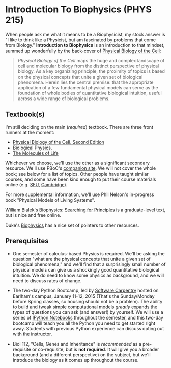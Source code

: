 Introduction To Biophysics (PHYS 215)
=====================================

When people ask me what it means to be a Biophysicist, my stock answer
is "I like to think like a Physicist, but am fascinated by problems
that come from Biology." **Introduction to Biophysics** is an
introduction to that mindset, summed up wonderfully by the back-cover
of [Physical Biology of the Cell][PBoC]:

> *Physical Biology of the Cell* maps the huge and complex landscape
> of cell and molecular biology from the distinct perspective of
> physical biology. As a key organizing principle, the proximity of
> topics is based on the physical concepts that unite a given set of
> biological phenomena. Herein lies the central premise: that the
> appropriate application of a few fundamental physical models can
> serve as the foundation of whole bodies of quantitative biological
> intuition, useful across a wide range of biological problems.

## Textbook(s) ##

I'm still deciding on the main (*required*) textbook. There are three
front runners at the moment:

 * [Physical Biology of the Cell, Second Edition][PBoC]
 * [Biological Physics][BiolPhys].
 * [The Molecules of Life][MolLife]

Whichever we choose, we'll use the other as a significant secondary
resource. We'll use PBoC's
[companion site](http://microsite.garlandscience.com/pboc2/). We will
not cover the whole book; see below for a list of topics. Other people
have taught similar courses, and some have been kind enough to put
their course materials online
(e.g. [SFU](http://www.sfu.ca/phys/347/),
[Cambridge](http://www.damtp.cam.ac.uk/user/gold/teaching_biophysicsIII.html)).

For more supplemental information, we'll use Phil Nelson's in-progress
book "Physical Models of Living Systems".

William Bialek's Biophysics:
[Searching for Principles](http://www.princeton.edu/~wbialek/PHY562.html)
is a graduate-level text, but is nice and free online.

Duke's [Biophysics](http://www.phy.duke.edu/learning-about-biophysics)
has a nice set of pointers to other resources.

[PBoC]: http://www.garlandscience.com/product/isbn/9780815344506 "Physical Biology of the Cell"

[BiolPhys]: http://www.physics.upenn.edu/~biophys/ "Biological Physics"

[MolLife]: http://www.garlandscience.com/product/isbn/9780815341888 "The Molecules of Life"


## Prerequisites ##

* One semester of calculus-based Physics is required. We'll be asking
  the question "what are the physical concepts that unite a given set
  of biological phenomena," and we'll find that a surprisingly small
  number of physical models can give us a shockingly good quantitative
  biological intuition. We do need to know some physics as background,
  and we will need to discuss rates of change.

* The two-day Python Bootcamp, led by
  [Software Carpentry](http://software-carpentry.org/) hosted on
  Earlham's campus, January 11-12, 2015 (That's the Sunday/Monday
  before Spring classes, so housing should not be a problem). The
  ability to build and tweak simple computational models *greatly*
  expands the types of questions you can ask (and answer!) by
  yourself. We will use a series of
  [IPython Notebooks](https://github.com/ipython/ipython/wiki/A-gallery-of-interesting-IPython-Notebooks)
  throughout the semester, and this two-day bootcamp will teach you
  all the Python you need to get started right away. Students with
  previous Python experience can discuss opting out with the
  instructor.

 * Biol 112, "Cells, Genes and Inheritance" is *recommended* as a
   pre-requisite or co-requisite, but is **not required**. It will
   give you a broader background (and a different perspective) on the
   subject, but we'll introduce the biology as it comes up throughout
   the course.
